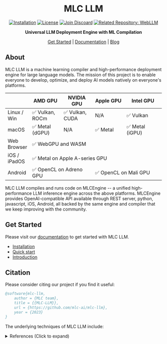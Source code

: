 <div align="center">

# MLC LLM

[![Installation](https://img.shields.io/badge/docs-latest-green)](https://llm.mlc.ai/docs/)
[![License](https://img.shields.io/badge/license-apache_2-blue)](https://github.com/mlc-ai/mlc-llm/blob/main/LICENSE)
[![Join Discoard](https://img.shields.io/badge/Join-Discord-7289DA?logo=discord&logoColor=white)]("https://discord.gg/9Xpy2HGBuD")
[![Related Repository: WebLLM](https://img.shields.io/badge/Related_Repo-WebLLM-fafbfc?logo=github)](https://github.com/mlc-ai/web-llm/)

**Universal LLM Deployment Engine with ML Compilation**

[Get Started](https://llm.mlc.ai/docs/get_started/quick_start) | [Documentation](https://llm.mlc.ai/docs) | [Blog](https://blog.mlc.ai/)

</div>

## About

MLC LLM is a machine learning compiler and high-performance deployment engine for large language models.  The mission of this project is to enable everyone to develop, optimize, and deploy AI models natively on everyone's platforms. 

<div align="center">
<table style="width:100%">
  <thead>
    <tr>
      <th style="width:15%"> </th>
      <th style="width:20%">AMD GPU</th>
      <th style="width:20%">NVIDIA GPU</th>
      <th style="width:20%">Apple GPU</th>
      <th style="width:24%">Intel GPU</th>
    </tr>
  </thead>
  <tbody>
    <tr>
      <td>Linux / Win</td>
      <td>✅ Vulkan, ROCm</td>
      <td>✅ Vulkan, CUDA</td>
      <td>N/A</td>
      <td>✅ Vulkan</td>
    </tr>
    <tr>
      <td>macOS</td>
      <td>✅ Metal (dGPU)</td>
      <td>N/A</td>
      <td>✅ Metal</td>
      <td>✅ Metal (iGPU)</td>
    </tr>
    <tr>
      <td>Web Browser</td>
      <td colspan=4>✅ WebGPU and WASM </td>
    </tr>
    <tr>
      <td>iOS / iPadOS</td>
      <td colspan=4>✅ Metal on Apple A-series GPU</td>
    </tr>
    <tr>
      <td>Android</td>
      <td colspan=2>✅ OpenCL on Adreno GPU</td>
      <td colspan=2>✅ OpenCL on Mali GPU</td>
    </tr>
  </tbody>
</table>
</div>

MLC LLM compiles and runs code on MLCEngine -- a unified high-performance LLM inference engine across the above platforms. MLCEngine provides OpenAI-compatible API available through REST server, python, javascript, iOS, Android, all backed by the same engine and compiler that we keep improving with the community.

## Get Started

Please visit our [documentation](https://llm.mlc.ai/docs/) to get started with MLC LLM.
- [Installation](https://llm.mlc.ai/docs/install/mlc_llm)
- [Quick start](https://llm.mlc.ai/docs/get_started/quick_start)
- [Introduction](https://llm.mlc.ai/docs/get_started/introduction)

## Citation

Please consider citing our project if you find it useful:

```bibtex
@software{mlc-llm,
    author = {MLC team},
    title = {{MLC-LLM}},
    url = {https://github.com/mlc-ai/mlc-llm},
    year = {2023}
}
```

The underlying techniques of MLC LLM include:

<details>
  <summary>References (Click to expand)</summary>

  ```bibtex
  @inproceedings{tensorir,
      author = {Feng, Siyuan and Hou, Bohan and Jin, Hongyi and Lin, Wuwei and Shao, Junru and Lai, Ruihang and Ye, Zihao and Zheng, Lianmin and Yu, Cody Hao and Yu, Yong and Chen, Tianqi},
      title = {TensorIR: An Abstraction for Automatic Tensorized Program Optimization},
      year = {2023},
      isbn = {9781450399166},
      publisher = {Association for Computing Machinery},
      address = {New York, NY, USA},
      url = {https://doi.org/10.1145/3575693.3576933},
      doi = {10.1145/3575693.3576933},
      booktitle = {Proceedings of the 28th ACM International Conference on Architectural Support for Programming Languages and Operating Systems, Volume 2},
      pages = {804–817},
      numpages = {14},
      keywords = {Tensor Computation, Machine Learning Compiler, Deep Neural Network},
      location = {Vancouver, BC, Canada},
      series = {ASPLOS 2023}
  }

  @inproceedings{metaschedule,
      author = {Shao, Junru and Zhou, Xiyou and Feng, Siyuan and Hou, Bohan and Lai, Ruihang and Jin, Hongyi and Lin, Wuwei and Masuda, Masahiro and Yu, Cody Hao and Chen, Tianqi},
      booktitle = {Advances in Neural Information Processing Systems},
      editor = {S. Koyejo and S. Mohamed and A. Agarwal and D. Belgrave and K. Cho and A. Oh},
      pages = {35783--35796},
      publisher = {Curran Associates, Inc.},
      title = {Tensor Program Optimization with Probabilistic Programs},
      url = {https://proceedings.neurips.cc/paper_files/paper/2022/file/e894eafae43e68b4c8dfdacf742bcbf3-Paper-Conference.pdf},
      volume = {35},
      year = {2022}
  }

  @inproceedings{tvm,
      author = {Tianqi Chen and Thierry Moreau and Ziheng Jiang and Lianmin Zheng and Eddie Yan and Haichen Shen and Meghan Cowan and Leyuan Wang and Yuwei Hu and Luis Ceze and Carlos Guestrin and Arvind Krishnamurthy},
      title = {{TVM}: An Automated {End-to-End} Optimizing Compiler for Deep Learning},
      booktitle = {13th USENIX Symposium on Operating Systems Design and Implementation (OSDI 18)},
      year = {2018},
      isbn = {978-1-939133-08-3},
      address = {Carlsbad, CA},
      pages = {578--594},
      url = {https://www.usenix.org/conference/osdi18/presentation/chen},
      publisher = {USENIX Association},
      month = oct,
  }
  ```
</details>


